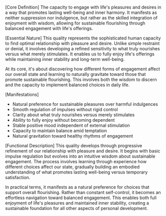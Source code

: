 [Core Definition]
The capacity to engage with life's pleasures and desires in a way that promotes lasting well-being and inner harmony. It manifests as neither suppression nor indulgence, but rather as the skilled integration of enjoyment with wisdom, allowing for sustainable flourishing through balanced engagement with life's offerings.

[Essential Nature]
This quality represents the sophisticated human capacity to find optimal relationship with pleasure and desire. Unlike simple restraint or denial, it involves developing a refined sensitivity to what truly nourishes versus what merely stimulates. It enables us to fully enjoy life's offerings while maintaining inner stability and long-term well-being.

At its core, it's about discovering how different forms of engagement affect our overall state and learning to naturally gravitate toward those that promote sustainable flourishing. This involves both the wisdom to discern and the capacity to implement balanced choices in daily life.

[Manifestations]
- Natural preference for sustainable pleasures over harmful indulgences
- Smooth regulation of impulses without rigid control
- Clarity about what truly nourishes versus merely stimulates
- Ability to fully enjoy without becoming dependent
- Stable positive mood independent of external stimulation
- Capacity to maintain balance amid temptation
- Natural gravitation toward healthy rhythms of engagement

[Functional Description]
This quality develops through progressive refinement of our relationship with pleasure and desire. It begins with basic impulse regulation but evolves into an intuitive wisdom about sustainable engagement. The process involves learning through experience how different choices affect our state, gradually building an embodied understanding of what promotes lasting well-being versus temporary satisfaction.

In practical terms, it manifests as a natural preference for choices that support overall flourishing. Rather than constant self-control, it becomes an effortless navigation toward balanced engagement. This enables both full enjoyment of life's pleasures and maintained inner stability, creating a sustainable foundation for all other aspects of personal development.